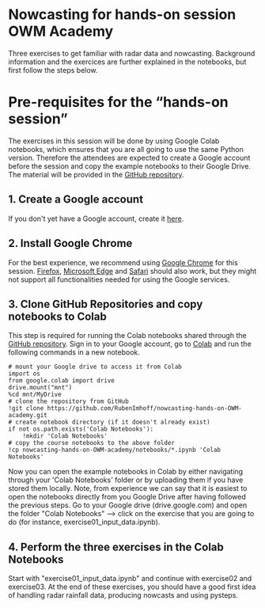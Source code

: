# Nowcasting for hands-on session OWM Academy
Three exercises to get familiar with radar data and nowcasting. Background information and the exercices are further explained in the notebooks, but first follow the steps below.

# Pre-requisites for the “hands-on session”

The exercises in this session will be done by using Google Colab notebooks, which ensures that you are all going to use the same Python version. Therefore the attendees are expected to create a Google account before the session and copy the example notebooks to their Google Drive. The material will be provided in the [GitHub repository](https://github.com/RubenImhoff/nowcasting-hands-on-OWM-academy).

## 1. Create a Google account

If you don't yet have a Google account, create it [here](https://accounts.google.com/signin/v2/identifier?flowName=GlifWebSignIn&flowEntry=ServiceLogin).

## 2. Install Google Chrome

For the best experience, we recommend using [Google Chrome](https://www.google.com/chrome) for this session. [Firefox](https://www.mozilla.org), [Microsoft Edge](http://www.microsoft.com/en-us/windows/microsoft-edge) and [Safari](http://www.apple.com/safari) should also work, but they might not support all functionalities needed for using the Google services.

## 3. Clone GitHub Repositories and copy notebooks to Colab

This step is required for running the Colab notebooks shared through the [GitHub repository](https://github.com/RubenImhoff/nowcasting-hands-on-OWM-academy). Sign in to your Google account, go to [Colab](https://colab.research.google.com/?utm_source=scs-index) and run the following commands in a new notebook.

    # mount your Google drive to access it from Colab
    import os
    from google.colab import drive
    drive.mount("mnt")
    %cd mnt/MyDrive
    # clone the repository from GitHub
    !git clone https://github.com/RubenImhoff/nowcasting-hands-on-OWM-academy.git
    # create notebook directory (if it doesn't already exist)
    if not os.path.exists('Colab Notebooks'):
        !mkdir 'Colab Notebooks'
    # copy the course notebooks to the above folder
    !cp nowcasting-hands-on-OWM-academy/notebooks/*.ipynb 'Colab Notebooks'

Now you can open the example notebooks in Colab by either navigating through your 'Colab Notebooks' folder or by uploading them if you have stored them locally.
Note, from experience we can say that it is easiest to open the notebooks directly from you Google Drive after having followed the previous steps. Go to your Google drive (drive.google.com) and open the folder "Colab Notebooks" --> click on the exercise that you are going to do (for instance, exercise01_input_data.ipynb).

## 4. Perform the three exercises in the Colab Notebooks

Start with "exercise01_input_data.ipynb" and continue with exercise02 and exercise03. At the end of these exercises, you should have a good first idea of handling radar rainfall data, producing nowcasts and using pysteps.
